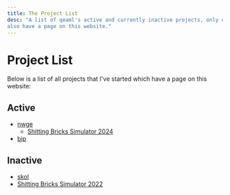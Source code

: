 ```yaml
---
title: The Project List
desc: "A list of qeaml's active and currently inactive projects, only ones which
also have a page on this website."
---
```


# Project List

Below is a list of all projects that I've started which have a page on this
website:

## Active

* [nwge](/nwge)
  * [Shitting Bricks Simulator 2024](/sbs2024)
* [bip](/bip)

## Inactive

* [skol](/skol)
* [Shitting Bricks Simulator 2022](/sbs2022)
